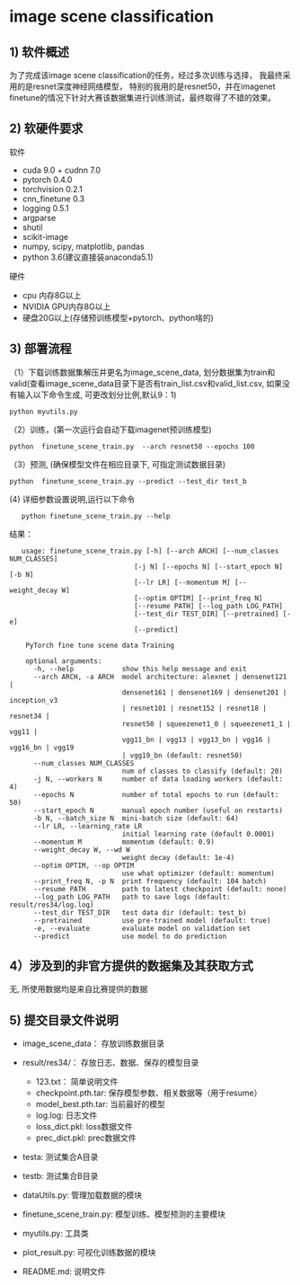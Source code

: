 # image scene classification


## 1) 软件概述
   为了完成该image scene classification的任务，经过多次训练与选择， 我最终采用的是resnet深度神经网络模型，
   特别的我用的是resnet50，并在imagenet finetune的情况下针对大赛该数据集进行训练测试，最终取得了不错的效果。

## 2) 软硬件要求
软件
- cuda 9.0 + cudnn 7.0
- pytorch 0.4.0
- torchvision 0.2.1
- cnn_finetune 0.3
- logging 0.5.1
- argparse
- shutil
- scikit-image
- numpy, scipy, matplotlib, pandas
- python 3.6(建议直接装anaconda5.1)

硬件
- cpu 内存8G以上
- NVIDIA GPU内存8G以上
- 硬盘20G以上(存储预训练模型+pytorch、python啥的)


## 3) 部署流程
（1）下载训练数据集解压并更名为image_scene_data, 划分数据集为train和
valid(查看image_scene_data目录下是否有train_list.csv和valid_list.csv, 
如果没有输入以下命令生成, 可更改划分比例,默认9：1)

    python myutils.py

（2）训练，(第一次运行会自动下载imagenet预训练模型)

    python  finetune_scene_train.py  --arch resnet50 --epochs 100


（3）预测,  (确保模型文件在相应目录下, 可指定测试数据目录)
 
    python  finetune_scene_train.py --predict --test_dir test_b
  
  (4) 详细参数设置说明,运行以下命令
        
       python finetune_scene_train.py --help
       
   结果：
   
       usage: finetune_scene_train.py [-h] [--arch ARCH] [--num_classes NUM_CLASSES]
                                   [-j N] [--epochs N] [--start_epoch N] [-b N]
                                   [--lr LR] [--momentum M] [--weight_decay W]
                                   [--optim OPTIM] [--print_freq N]
                                   [--resume PATH] [--log_path LOG_PATH]
                                   [--test_dir TEST_DIR] [--pretrained] [-e]
                                   [--predict]

        PyTorch fine tune scene data Training
        
        optional arguments:
          -h, --help            show this help message and exit
          --arch ARCH, -a ARCH  model architecture: alexnet | densenet121 |
                                densenet161 | densenet169 | densenet201 | inception_v3
                                | resnet101 | resnet152 | resnet18 | resnet34 |
                                resnet50 | squeezenet1_0 | squeezenet1_1 | vgg11 |
                                vgg11_bn | vgg13 | vgg13_bn | vgg16 | vgg16_bn | vgg19
                                | vgg19_bn (default: resnet50)
          --num_classes NUM_CLASSES
                                num of classes to classify (default: 20)
          -j N, --workers N     number of data loading workers (default: 4)
          --epochs N            number of total epochs to run (default: 50)
          --start_epoch N       manual epoch number (useful on restarts)
          -b N, --batch_size N  mini-batch size (default: 64)
          --lr LR, --learning_rate LR
                                initial learning rate (default 0.0001)
          --momentum M          momentum (default: 0.9)
          --weight_decay W, --wd W
                                weight decay (default: 1e-4)
          --optim OPTIM, --op OPTIM
                                use what optimizer (default: momentum)
          --print_freq N, -p N  print frequency (default: 104 batch)
          --resume PATH         path to latest checkpoint (default: none)
          --log_path LOG_PATH   path to save logs (default: result/res34/log.log)
          --test_dir TEST_DIR   test data dir (default: test_b)
          --pretrained          use pre-trained model (default: true)
          -e, --evaluate        evaluate model on validation set
          --predict             use model to do prediction
    
    

## 4）涉及到的非官方提供的数据集及其获取方式
  无, 所使用数据均是来自比赛提供的数据
  
## 5) 提交目录文件说明

 - image_scene_data：  存放训练数据目录
 - result/res34/： 存放日志、数据、保存的模型目录
 
    - 123.txt：  简单说明文件
    - checkpoint.pth.tar: 保存模型参数、相关数据等（用于resume）
    - model_best.pth.tar:  当前最好的模型
    - log.log: 日志文件
    - loss_dict.pkl: loss数据文件
    - prec_dict.pkl: prec数据文件
 - testa: 测试集合A目录
 - testb:  测试集合B目录
 - dataUtils.py:  管理加载数据的模块
 - finetune_scene_train.py: 模型训练、模型预测的主要模块
 - myutils.py:  工具类
 - plot_result.py: 可视化训练数据的模块
 - README.md:  说明文件
 